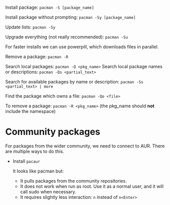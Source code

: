 Install package: `pacman -S [package_name]`

Install package without prompting: `pacman -Sy [package_name]`

Update lists: `pacman -Sy`

Upgrade everything (not really recommended): `pacman -Su`

For faster installs we can use powerpill, which downloads files in parallel.

Remove a package: `pacman -R`

Search local packages: `pacman -Q <pkg_name>`
Search local package names or descriptions: `pacman -Qs <partial_text>`

Search for available packages by name or description: `pacman -Ss <partial_text> | more`

Find the package which owns a file: `pacman -Qo <file>`

To remove a package: `pacman -R <pkg_name>` (the pkg_name should **not** include the namespace)


# Community packages

For packages from the wider community, we need to connect to AUR.  There are multiple ways to do this.

- Install `pacaur`

  It looks like pacman but:
  - It pulls packages from the community repositories.
  - It does not work when run as root.  Use it as a normal user, and it will call sudo when necessary.
  - It requires slightly less interaction: `n` instead of `n<Enter>`


